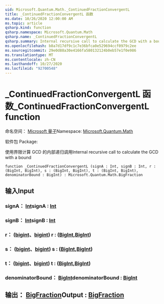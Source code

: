 ```yaml
---
uid: Microsoft.Quantum.Math._ContinuedFractionConvergentL
title: _ContinuedFractionConvergentL 函数
ms.date: 10/26/2020 12:00:00 AM
ms.topic: article
qsharp.kind: function
qsharp.namespace: Microsoft.Quantum.Math
qsharp.name: _ContinuedFractionConvergentL
qsharp.summary: Internal recursive call to calculate the GCD with a bound
ms.openlocfilehash: b8a7d17df9c1c7e36bfca0e529694ccf0979c2ee
ms.sourcegitcommit: 29e0d88a30e4166fa580132124b0eb57e1f0e986
ms.translationtype: MT
ms.contentlocale: zh-CN
ms.lasthandoff: 10/27/2020
ms.locfileid: "92700548"
---
```

# <a name="_continuedfractionconvergentl-function"></a><span data-ttu-id="1255e-102">_ContinuedFractionConvergentL 函数</span><span class="sxs-lookup"><span data-stu-id="1255e-102">_ContinuedFractionConvergentL function</span></span>

<span data-ttu-id="1255e-103">命名空间： [Microsoft 量子](xref:Microsoft.Quantum.Math)</span><span class="sxs-lookup"><span data-stu-id="1255e-103">Namespace: [Microsoft.Quantum.Math](xref:Microsoft.Quantum.Math)</span></span>

<span data-ttu-id="1255e-104">软件包 [](https://nuget.org/packages/)</span><span class="sxs-lookup"><span data-stu-id="1255e-104">Package: [](https://nuget.org/packages/)</span></span>


<span data-ttu-id="1255e-105">使用界限计算 GCD 的内部递归调用</span><span class="sxs-lookup"><span data-stu-id="1255e-105">Internal recursive call to calculate the GCD with a bound</span></span>

```qsharp
function _ContinuedFractionConvergentL (signA : Int, signB : Int, r : (BigInt, BigInt), s : (BigInt, BigInt), t : (BigInt, BigInt), denominatorBound : BigInt) : Microsoft.Quantum.Math.BigFraction
```


## <a name="input"></a><span data-ttu-id="1255e-106">输入</span><span class="sxs-lookup"><span data-stu-id="1255e-106">Input</span></span>

### <a name="signa--int"></a><span data-ttu-id="1255e-107">signA： [Int](xref:microsoft.quantum.lang-ref.int)</span><span class="sxs-lookup"><span data-stu-id="1255e-107">signA : [Int](xref:microsoft.quantum.lang-ref.int)</span></span>




### <a name="signb--int"></a><span data-ttu-id="1255e-108">signB： [Int](xref:microsoft.quantum.lang-ref.int)</span><span class="sxs-lookup"><span data-stu-id="1255e-108">signB : [Int](xref:microsoft.quantum.lang-ref.int)</span></span>




### <a name="r--bigintbigint"></a><span data-ttu-id="1255e-109">r： ([bigint](xref:microsoft.quantum.lang-ref.bigint)、[bigint](xref:microsoft.quantum.lang-ref.bigint)) </span><span class="sxs-lookup"><span data-stu-id="1255e-109">r : ([BigInt](xref:microsoft.quantum.lang-ref.bigint),[BigInt](xref:microsoft.quantum.lang-ref.bigint))</span></span>




### <a name="s--bigintbigint"></a><span data-ttu-id="1255e-110">s： ([bigint](xref:microsoft.quantum.lang-ref.bigint)、[bigint](xref:microsoft.quantum.lang-ref.bigint)) </span><span class="sxs-lookup"><span data-stu-id="1255e-110">s : ([BigInt](xref:microsoft.quantum.lang-ref.bigint),[BigInt](xref:microsoft.quantum.lang-ref.bigint))</span></span>




### <a name="t--bigintbigint"></a><span data-ttu-id="1255e-111">t： ([bigint](xref:microsoft.quantum.lang-ref.bigint)、[bigint](xref:microsoft.quantum.lang-ref.bigint)) </span><span class="sxs-lookup"><span data-stu-id="1255e-111">t : ([BigInt](xref:microsoft.quantum.lang-ref.bigint),[BigInt](xref:microsoft.quantum.lang-ref.bigint))</span></span>




### <a name="denominatorbound--bigint"></a><span data-ttu-id="1255e-112">denominatorBound： [BigInt](xref:microsoft.quantum.lang-ref.bigint)</span><span class="sxs-lookup"><span data-stu-id="1255e-112">denominatorBound : [BigInt](xref:microsoft.quantum.lang-ref.bigint)</span></span>





## <a name="output--bigfraction"></a><span data-ttu-id="1255e-113">输出： [BigFraction](xref:Microsoft.Quantum.Math.BigFraction)</span><span class="sxs-lookup"><span data-stu-id="1255e-113">Output : [BigFraction](xref:Microsoft.Quantum.Math.BigFraction)</span></span>

